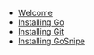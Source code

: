  * [Welcome](/)
 * [Installing Go](/install-go)
 * [Installing Git](/install-git)
 * [Installing GoSnipe](/install-gosnipe)
